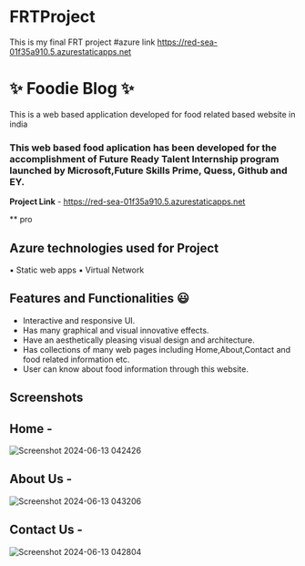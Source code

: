 # FRTProject
This is my final FRT project
#azure link https://red-sea-01f35a910.5.azurestaticapps.net

# ✨ Foodie Blog ✨
This is a web based application developed for food related based website in india

### This web based food aplication has been developed for the accomplishment of Future Ready Talent Internship program launched by Microsoft,Future Skills Prime, Quess, Github and EY.

**Project Link** - https://red-sea-01f35a910.5.azurestaticapps.net

** pro

## Azure technologies used for Project

▪️ Static web apps
▪️ Virtual Network 

## Features and Functionalities 😃

- Interactive and responsive UI.
- Has many graphical and visual innovative effects.
- Have an aesthetically pleasing visual design and architecture.
- Has collections of many web pages including Home,About,Contact and food related information etc.
- User can know about food information through this website.
  
## Screenshots

## Home - 

![Screenshot 2024-06-13 042426](https://github.com/Tubati-jayasree/FRTProject/assets/165585656/d9e02f39-c54b-4b59-84ec-04dc53fffdf6)



## About Us -


![Screenshot 2024-06-13 043206](https://github.com/Tubati-jayasree/FRTProject/assets/165585656/940ca235-3f76-448d-8ed1-eb69680f086f)


## Contact Us -

![Screenshot 2024-06-13 042804](https://github.com/Tubati-jayasree/FRTProject/assets/165585656/52a71a35-5004-4507-810c-e05263337304)



